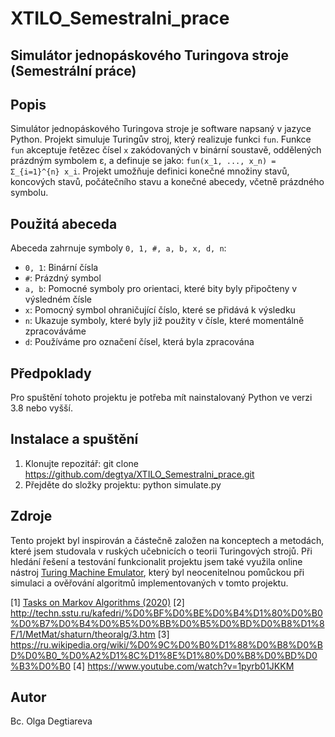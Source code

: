 # XTILO_Semestralni_prace
## Simulátor jednopáskového Turingova stroje (Semestrální práce)

## Popis
Simulátor jednopáskového Turingova stroje je software napsaný v jazyce Python. Projekt simuluje Turingův stroj, který realizuje funkci `fun`. Funkce `fun` akceptuje řetězec čísel `x` zakódovaných v binární soustavě, oddělených prázdným symbolem ε, a definuje se jako: `fun(x_1, ..., x_n) = Σ_{i=1}^{n} x_i`. Projekt umožňuje definici konečné množiny stavů, koncových stavů, počátečního stavu a konečné abecedy, včetně prázdného symbolu.

## Použitá abeceda
Abeceda zahrnuje symboly `0, 1, #, a, b, x, d, n`:
- `0, 1`: Binární čísla
- `#`: Prázdný symbol
- `a, b`: Pomocné symboly pro orientaci, které bity byly připočteny v výsledném čísle
- `x`: Pomocný symbol ohraničující číslo, které se přidává k výsledku
- `n`: Ukazuje symboly, které byly již použity v čísle, které momentálně zpracováváme
- `d`: Používáme pro označení čísel, která byla zpracována

## Předpoklady
Pro spuštění tohoto projektu je potřeba mít nainstalovaný Python ve verzi 3.8 nebo vyšší.

## Instalace a spuštění
1. Klonujte repozitář: git clone https://github.com/degtya/XTILO_Semestralni_prace.git
2. Přejděte do složky projektu: python simulate.py

## Zdroje

Tento projekt byl inspirován a částečně založen na konceptech a metodách, které jsem studovala v ruských učebnicích o teorii Turingových strojů. Při hledání řešení a testování funkcionalit projektu jsem také využila online nástroj [Turing Machine Emulator](https://programforyou.ru/calculators/turing-machine-emulator), který byl neocenitelnou pomůckou při simulaci a ověřování algoritmů implementovaných v tomto projektu.

[1] [Tasks on Markov Algorithms (2020)](https://cmcmsu.info/download/cmc.mt.markov.tasks.pdf) 
[2] http://techn.sstu.ru/kafedri/%D0%BF%D0%BE%D0%B4%D1%80%D0%B0%D0%B7%D0%B4%D0%B5%D0%BB%D0%B5%D0%BD%D0%B8%D1%8F/1/MetMat/shaturn/theoralg/3.htm
[3] https://ru.wikipedia.org/wiki/%D0%9C%D0%B0%D1%88%D0%B8%D0%BD%D0%B0_%D0%A2%D1%8C%D1%8E%D1%80%D0%B8%D0%BD%D0%B3%D0%B0
[4] https://www.youtube.com/watch?v=1pyrb01JKKM

## Autor
Bc. Olga Degtiareva
      
